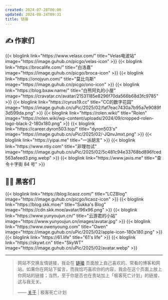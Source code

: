 ```yaml
---
created: 2024-07-28T00:00
updated: 2024-08-24T09:31
title: 链接
---
```


## ✍️ 作家们

<div class="blog-links">
	{{< bloglink link="https://www.velasx.com/" title="Velas电波站" image="https://image.guhub.cn/picgo/velas-icon" >}}
	{{< bloglink link="https://brocalife.com/" title="白洛嘉" image="https://image.guhub.cn/picgo/broca-icon" >}}
	{{< bloglink link="https://onojyun.com/" title="莫比乌斯" image="https://image.guhub.cn/picgo/ono-icon" >}}
	{{< bloglink link="https://blog.bxaw.name/" title="白熊阿丸的小屋" image="https://cravatar.cn/avatar/21531185e8296f70da566b68d3fc9785" >}}
	{{< bloglink link="https://cyrus19.cc" title="CC的数字花园" image="https://image.guhub.cn/uPic/2025/02/faf7eac7430a7b95a7e9089f3d599da.png" >}}
	{{< bloglink link="https://rolen.wiki/" title="Rolen" image="https://rolen.wiki/wp-content/uploads/2024/09/cropped-rolen-logo-black-2-180x180.png" >}}
	{{< bloglink link="https://career.dyron503.top/" title="dyron503's" image="https://image.guhub.cn/uPic/2025/02/-JQnvJmxt.png" >}}
	{{< bloglink link="https://yipai.me" title="一派胡言" >}}
	{{< bloglink link="https://www.ntiy.com" title="非理勿试" image="https://image.guhub.cn/uPic/2025/02/5c481c94e33768bd896fced563afeed3.png.webp" >}}
	{{< bloglink link="https://www.javis.me" title="查令十字街 84 号" >}}
</div>

## 🧑‍💻 黑客们

<div class="blog-links">
	{{< bloglink link="https://blog.licaoz.com/" title="LCZBlog" image="https://image.guhub.cn/picgo/licaoz-icon" >}}
	{{< bloglink link="https://blog.skk.moe/" title="Sukka's Blog" image="https://cdn.skk.moe/avatar/96x96.png" >}}
	{{< bloglink link="https://www.yunyoujun.cn/" title="云游君的小站" image="https://www.yunyoujun.cn/images/avatar.jpg" >}}
	{{< bloglink link="https://www.owenyoung.com" title="Owen" image="https://image.guhub.cn/uPic/2025/02/apple-icon-180x180.png" >}}
	{{< bloglink link="https://61.life" title="61's life" >}}
	{{< bloglink link="https://skywt.cn" title="SkyWT" image="https://image.guhub.cn/uPic/2025/02/avatar.webp" >}}
</div>

---

> 网站不交换友情链接，我会在 [链接](./links) 页面放上自己喜欢的、常看的博客和网站。如果你在网站下留言，而我恰巧喜欢你的内容，我会在这个页面上放上你网站的链接；当然，至于你是否也在贵站加上「极客死亡计划」的链接，这与我无关。
>
> —— [关于](/about) | 极客死亡计划
